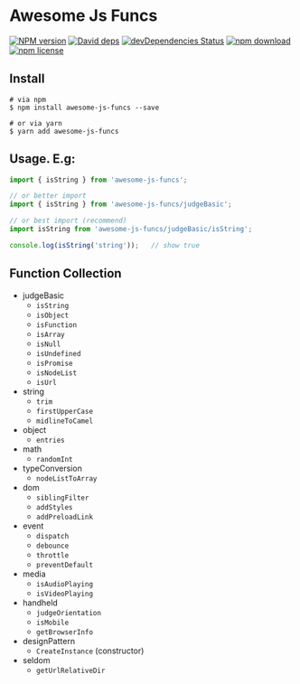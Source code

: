 # Awesome Js Funcs

[![NPM version][npm-image]][npm-url]
[![David deps][david-image]][david-url]
[![devDependencies Status][david-dev-image]][david-dev-url]
[![npm download][download-image]][download-url]
[![npm license][license-image]][download-url]

[npm-image]: https://img.shields.io/npm/v/awesome-js-funcs.svg?style=flat-square
[npm-url]: https://npmjs.org/package/awesome-js-funcs
[david-image]: https://img.shields.io/david/cycdpo/awesome-js-funcs.svg?style=flat-square
[david-url]: https://david-dm.org/cycdpo/awesome-js-funcs
[david-dev-image]: https://david-dm.org/cycdpo/awesome-js-funcs/dev-status.svg?style=flat-square
[david-dev-url]: https://david-dm.org/cycdpo/awesome-js-funcs?type=dev
[download-image]: https://img.shields.io/npm/dm/awesome-js-funcs.svg?style=flat-square
[download-url]: https://npmjs.org/package/awesome-js-funcs
[license-image]: https://img.shields.io/npm/l/awesome-js-funcs.svg?style=flat-square

## Install
```shell
# via npm
$ npm install awesome-js-funcs --save

# or via yarn
$ yarn add awesome-js-funcs
```

## Usage. E.g:
```javascript
import { isString } from 'awesome-js-funcs';

// or better import
import { isString } from 'awesome-js-funcs/judgeBasic';

// or best import (recommend)
import isString from 'awesome-js-funcs/judgeBasic/isString';

console.log(isString('string'));   // show true
```

## Function Collection
* judgeBasic
  * `isString`
  * `isObject`
  * `isFunction`
  * `isArray`
  * `isNull`
  * `isUndefined`
  * `isPromise`
  * `isNodeList`
  * `isUrl`
* string
  * `trim`
  * `firstUpperCase`
  * `midlineToCamel`
* object
  * `entries`
* math
  * `randomInt`
* typeConversion
  * `nodeListToArray`
* dom
  * `siblingFilter`
  * `addStyles`
  * `addPreloadLink`
* event
  * `dispatch`
  * `debounce`
  * `throttle`
  * `preventDefault`
* media
  * `isAudioPlaying`
  * `isVideoPlaying`
* handheld
  * `judgeOrientation`
  * `isMobile`
  * `getBrowserInfo`
* designPattern
  * `CreateInstance` (constructor)
* seldom
  * `getUrlRelativeDir`


